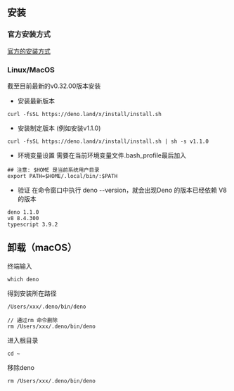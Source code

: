 ## 安装

### 官方安装方式
[官方的安装方式](https://github.com/denoland/deno_install)

### Linux/MacOS

截至目前最新的v0.32.00版本安装

- 安装最新版本
```
curl -fsSL https://deno.land/x/install/install.sh
```

- 安装制定版本 (例如安装v1.1.0)
```
curl -fsSL https://deno.land/x/install/install.sh | sh -s v1.1.0
```

- 环境变量设置
需要在当前环境变量文件.bash_profile最后加入

```
## 注意: $HOME 是当前系统用户目录
export PATH=$HOME/.local/bin/:$PATH
```

- 验证
在命令窗口中执行 deno --version，就会出现Deno 的版本已经依赖 V8 的版本

```
deno 1.1.0
v8 8.4.300
typescript 3.9.2
```

## 卸载（macOS）
终端输入
```
which deno
```
得到安装所在路径
```
/Users/xxx/.deno/bin/deno

// 通过rm 命令删除
rm /Users/xxx/.deno/bin/deno
```

进入根目录
```
cd ~
```

移除deno
```
rm /Users/xxx/.deno/bin/deno
```